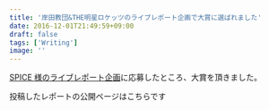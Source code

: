 ```yaml
---
title: '岸田教団&THE明星ロケッツのライブレポート企画で大賞に選ばれました'
date: 2016-12-01T21:49:59+09:00
draft: false
tags: ['Writing']
image: ''
---
```


[SPICE 様のライブレポート企画](https://spice.eplus.jp/articles/254798)に応募したところ、大賞を頂きました。

投稿したレポートの公開ページはこちらです

<div class="iframely-embed"><div class="iframely-responsive" style="height: 140px; padding-bottom: 0;"><a href="https://spice.eplus.jp/articles/258591" data-iframely-url="//cdn.iframe.ly/mz4xkl7?iframe=card-small"></a></div></div>
